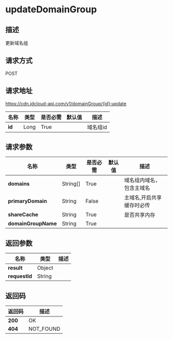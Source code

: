 # updateDomainGroup


## 描述
更新域名组

## 请求方式
POST

## 请求地址
https://cdn.jdcloud-api.com/v1/domainGroup/{id}:update

|名称|类型|是否必需|默认值|描述|
|---|---|---|---|---|
|**id**|Long|True| |域名组id|

## 请求参数
|名称|类型|是否必需|默认值|描述|
|---|---|---|---|---|
|**domains**|String[]|True| |域名组内域名，包含主域名|
|**primaryDomain**|String|False| |主域名,开启共享缓存时必传|
|**shareCache**|String|True| |是否共享内存|
|**domainGroupName**|String|True| | |


## 返回参数
|名称|类型|描述|
|---|---|---|
|**result**|Object| |
|**requestId**|String| |


## 返回码
|返回码|描述|
|---|---|
|**200**|OK|
|**404**|NOT_FOUND|
